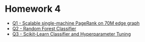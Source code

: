 # **Homework 4**
* [Q1 - Scalable single-machine PageRank on 70M edge graph](https://github.com/Jadams29/Georgia-Tech/tree/master/CSE%206242%20-%20Data%20%26%20Visual%20Analytics/Homework%204/Q1)
* [Q2 - Random Forest Classifier](https://github.com/Jadams29/Georgia-Tech/tree/master/CSE%206242%20-%20Data%20%26%20Visual%20Analytics/Homework%204/Q2)
* [Q3 - Scikit-Learn Classifier and Hyperparameter Tuning](https://github.com/Jadams29/Georgia-Tech/tree/master/CSE%206242%20-%20Data%20%26%20Visual%20Analytics/Homework%204/Q3)
